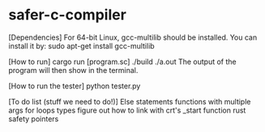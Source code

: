 # safer-c-compiler

[Dependencies]
For 64-bit Linux, gcc-multilib should be installed.
You can install it by: sudo apt-get install gcc-multilib

[How to run]
cargo run [program.sc]
./build
./a.out
The output of the program will then show in the terminal.

[How to run the tester]
python tester.py

[To do list (stuff we need to do!)]
Else statements
functions with multiple args
for loops
types
figure out how to link with crt's _start function
rust safety
pointers
